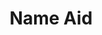 ---
title: Name Aid
startDate: "2019-07-01"
endDate: "2019-10-31"
image: /nameaid.jpg
live: https://nameaid-staging.herokuapp.com/
repo: https://github.com/centanomics/name-aid
---